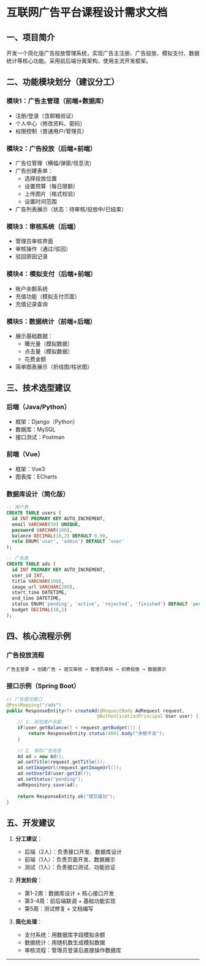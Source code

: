 # 互联网广告平台课程设计需求文档

## 一、项目简介
开发一个简化版广告投放管理系统，实现广告主注册、广告投放、模拟支付、数据统计等核心功能。采用前后端分离架构，使用主流开发框架。

## 二、功能模块划分（建议分工）

### 模块1：广告主管理（前端+数据库）
- 注册/登录（含邮箱验证）
- 个人中心（修改资料、密码）
- 权限控制（普通用户/管理员）

### 模块2：广告投放（后端+前端）
- 广告位管理（横幅/弹窗/信息流）
- 广告创建表单：
  - 选择投放位置
  - 设置预算（每日限额）
  - 上传图片（格式校验）
  - 设置时间范围
- 广告列表展示（状态：待审核/投放中/已结束）

### 模块3：审核系统（后端）
- 管理员审核界面
- 审核操作（通过/驳回）
- 驳回原因记录

### 模块4：模拟支付（后端+前端）
- 账户余额系统
- 充值功能（模拟支付页面）
- 充值记录查询

### 模块5：数据统计（前端+后端）
- 展示基础数据：
  - 曝光量（模拟数据）
  - 点击量（模拟数据）
  - 花费金额
- 简单图表展示（折线图/柱状图）

## 三、技术选型建议

### 后端（Java/Python）
- 框架：Django（Python）
- 数据库：MySQL
- 接口测试：Postman

### 前端（Vue）
- 框架：Vue3
- 图表库：ECharts

### 数据库设计（简化版）
```sql
-- 用户表
CREATE TABLE users (
  id INT PRIMARY KEY AUTO_INCREMENT,
  email VARCHAR(50) UNIQUE,
  password VARCHAR(100),
  balance DECIMAL(10,2) DEFAULT 0.00,
  role ENUM('user', 'admin') DEFAULT 'user'
);

-- 广告表
CREATE TABLE ads (
  id INT PRIMARY KEY AUTO_INCREMENT,
  user_id INT,
  title VARCHAR(100),
  image_url VARCHAR(200),
  start_time DATETIME,
  end_time DATETIME,
  status ENUM('pending', 'active', 'rejected', 'finished') DEFAULT 'pending',
  budget DECIMAL(10,2)
);
```

## 四、核心流程示例

### 广告投放流程
```
广告主登录 → 创建广告 → 提交审核 → 管理员审核 → 扣费投放 → 数据展示
```

### 接口示例（Spring Boot）
```java
// 广告提交接口
@PostMapping("/ads")
public ResponseEntity<?> createAd(@RequestBody AdRequest request, 
                                 @AuthenticationPrincipal User user) {
    // 1. 校验用户余额
    if(user.getBalance() < request.getBudget()) {
        return ResponseEntity.status(400).body("余额不足");
    }
    
    // 2. 保存广告信息
    Ad ad = new Ad();
    ad.setTitle(request.getTitle());
    ad.setImageUrl(request.getImageUrl());
    ad.setUserId(user.getId());
    ad.setStatus("pending");
    adRepository.save(ad);
    
    return ResponseEntity.ok("提交成功");
}
```

## 五、开发建议
1. **分工建议**：
   - 后端（2人）：负责接口开发、数据库设计
   - 前端（1人）：负责页面开发、数据展示
   - 测试（1人）：负责接口测试、功能验证

2. **开发阶段**：
   - 第1-2周：数据库设计 + 核心接口开发
   - 第3-4周：前后端联调 + 基础功能实现
   - 第5周：测试修复 + 文档编写

3. **简化处理**：
   - 支付系统：用数据库字段模拟余额
   - 数据统计：用随机数生成模拟数据
   - 审核流程：管理员登录后直接操作数据库

---
